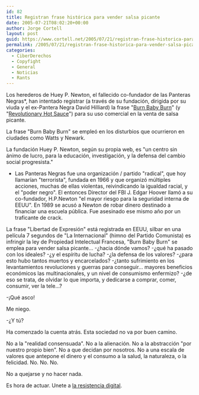 ```yaml
---
id: 82
title: Registran frase histórica para vender salsa picante
date: 2005-07-21T08:02:20+00:00
author: Jorge Cortell
layout: post
guid: https://www.cortell.net/2005/07/21/registran-frase-historica-para-vender-salsa-picante/
permalink: /2005/07/21/registran-frase-historica-para-vender-salsa-picante/
categories:
  - CiberDerechos
  - Copyfight
  - General
  - Noticias
  - Rants
---
```

Los herederos de Huey P. Newton, el fallecido co-fundador de las Panteras Negras*, han intentado registrar (a través de su fundación, dirigida por su viuda y el ex-Pantera Negra David Hilliard) la frase "[Burn Baby Burn](https://www.thesmokinggun.com/archive/0718051burn3.html)" (y "[Revolutionary Hot Sauce](https://www.thesmokinggun.com/archive/0718051burn6.html)") para su uso comercial en la venta de salsa picante.

La frase "Burn Baby Burn" se empleó en los disturbios que ocurrieron en ciudades como Watts y Newark.
  
La fundación Huey P. Newton, según su propia web, es "un centro sin ánimo de lucro, para la educación, investigación, y la defensa del cambio social progresista."

* Las Panteras Negras fue una organización / partido "radical", que hoy llamarí­an "terrorista", fundada en 1966 y que organizó múltiples acciones, muchas de ellas violentas, reivindicando la igualdad racial, y el "poder negro". El entonces Director del FBI J. Edgar Hoover llamó a su co-fundador, H.P.Newton "el mayor riesgo para la seguridad interna de EEUU". En 1989 se acusó a Newton de robar dinero destinado a financiar una escuela pública. Fue asesinado ese mismo año por un traficante de crack.

La frase "Libertad de Expresión" está registrada en EEUU, silbar en una pelí­cula 7 segundos de "La Internacional" (himno del Partido Comunista) es infringir la ley de Propiedad Intelectual Francesa, "Burn Baby Burn" se emplea para vender salsa picante... -¿hacia dónde vamos? -¿qué ha pasado con los ideales? -¿y el espí­ritu de lucha? -¿la defensa de los valores? -¿para esto hubo tantos muertos y encarcelados? -¿tanto sufrimiento en los levantamientos revoluciones y guerras para conseguir... mayores beneficios económicos las multinacionales, y un nivel de consumismo enfermizo? -¿de eso se trata, de olvidar lo que importa, y dedicarse a comprar, comer, consumir, ver la tele...?

-¡Qué asco!
  
Me niego.
  
-¿Y tú?

Ha comenzado la cuenta atrás. Esta sociedad no va por buen camino.
  
No a la "realidad consensuada". No a la alienación. No a la abstracción "por nuestro propio bien". No a que decidan por nosotros. No a una escala de valores que antepone el dinero y el consumo a la salud, la naturaleza, o la felicidad. No. No. No.

No a quejarse y no hacer nada.
  
Es hora de actuar. Unete a [la resistencia digital](https://www.laresistenciadigital.net).